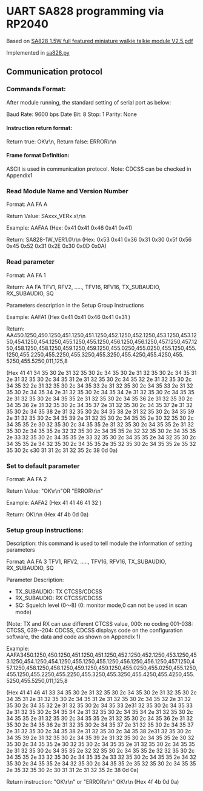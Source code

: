 # UART SA828 programming via RP2040

Based on [SA828 1.5W full featured miniature walkie talkie module V2.5.pdf](https://www.nicerf.com/walkie-talkie-module/walkie-talkie-module-sa828.html)

Implemented in [sa828.py](../src/sa828.py)

## Communication protocol

### Commands Format:

After module running, the standard setting of serial port as below:

Baud Rate: 9600 bps Date Bit: 8 Stop: 1 Parity: None

#### Instruction return format:

Return true: OK\r\n, Return false: ERROR\r\n

#### Frame format Definition:

ASCII is used in communication protocol.
Note: CDCSS can be checked in Appendix1

### Read Module Name and Version Number

Format: AA FA A

Return Value: SAxxx_VERx.x\r\n

Example: AAFAA (Hex: 0x41 0x41 0x46 0x41 0x41)

Return: SA828-1W_VER1.0\r\n (Hex: 0x53 0x41 0x36 0x31 0x30 0x5f 0x56 0x45 0x52 0x31 0x2E 0x30 0x0D 0x0A)

### Read parameter

Format: AA FA 1

Return: AA FA TFV1, RFV2, ....., TFV16, RFV16, TX_SUBAUDIO, RX_SUBAUDIO, SQ

Parameters description in the Setup Group Instructions

Example: AAFA1 (Hex 0x41 0x41 0x46 0x41 0x31 )

Return: AA450.1250,450.1250,451.1250,451.1250,452.1250,452.1250,453.1250,453.1250,454.1250,454.1250,455.1250,455.1250,456.1250,456.1250,457.1250,457.1250,458.1250,458.1250,459.1250,459.1250,455.0250,455.0250,455.1250,455.1250,455.2250,455.2250,455.3250,455.3250,455.4250,455.4250,455. 5250,455.5250,011,125,8 

(Hex 41 41 34 35 30 2e 31 32 35 30 2c 34 35 30 2e 31 32 35 30 2c 34 35 31 2e 31 32 35 30 2c 34 35 31 2e 31 32 35 30 2c 34 35 32 2e 31 32 35 30 2c 34 35 32 2e 31 32 35 30 2c 34 35 33 2e 31 32 35 30 2c 34 35 33 2e 31 32 35 30 2c 34 35 34 2e 31 32 35 30 2c 34 35 34 2e 31 32 35 30 2c 34 35 35 2e 31 32 35 30 2c 34 35 35 2e 31 32 35 30 2c 34 35 36 2e 31 32 35 30 2c 34 35 36 2e 31 32 35 30 2c 34 35 37 2e 31 32 35 30 2c 34 35 37 2e 31 32 35 30 2c 34 35 38 2e 31 32 35 30 2c 34 35 38 2e 31 32 35 30 2c 34 35 39 2e 31 32 35 30 2c 34 35 39 2e 31 32 35 30 2c 34 35 35 2e 30 32 35 30 2c 34 35 35 2e 30 32 35 30 2c 34 35 35 2e 31 32 35 30 2c 34 35 35 2e 31 32 35 30 2c 34 35 35 2e 32 32 35 30 2c 34 35 35 2e 32 32 35 30 2c 34 35 35 2e 33 32 35 30 2c 34 35 35 2e 33 32 35 30 2c 34 35 35 2e 34 32 35 30 2c 34 35 35 2e 34 32 35 30 2c 34 35 35 2e 35 32 35 30 2c 34 35 35 2e 35 32 35 30 2c s30 31 31 2c 31 32 35 2c 38 0d 0a)

### Set to default parameter

Format: AA FA 2

Return Value: "OK\r\n"OR "ERROR\r\n" 

Example: AAFA2 (Hex 41 41 46 41 32 )

Return: OK\r\n (Hex 4f 4b 0d 0a)

### Setup group instructions:

Description: this command is used to tell module the information of setting parameters

Format: AA FA 3 TFV1, RFV2, ....., TFV16, RFV16, TX_SUBAUDIO, RX_SUBAUDIO, SQ

Parameter Description: 

- TX_SUBAUDIO: TX CTCSS/CDCSS
- RX_SUBAUDIO: RX CTCSS/CDCSS
- SQ: Squelch level (0～8) (0: monitor mode,0 can not be used in scan mode)

(Note: TX and RX can use different CTCSS value, 000: no coding 001-038: CTCSS, 039--204: CDCSS, CDCSS displays code on the configuration software, the data and code as shown on Appendix 1)

Example: AAFA3450.1250,450.1250,451.1250,451.1250,452.1250,452.1250,453.1250,453.1250,454.1250,454.1250,455.1250,455.1250,456.1250,456.1250,457.1250,457.1250,458.1250,458.1250,459.1250,459.1250,455.0250,455.0250,455.1250,455.1250,455.2250,455.2250,455.3250,455.3250,455.4250,455.4250,455. 5250,455.5250,011,125,8

(Hex 41 41 46 41 33 34 35 30 2e 31 32 35 30 2c 34 35 30 2e 31 32 35 30 2c 34 35 31 2e 31 32 35 30 2c 34 35 31 2e 31 32 35 30 2c 34 35 32 2e 31 32 35 30 2c 34 35 32 2e 31 32 35 30 2c 34 35 33 2e31 32 35 30 2c 34 35 33 2e 31 32 35 30 2c 34 35 34 2e 31 32 35 30 2c 34 35 34 2e 31 32 35 30 2c 34 35 35 2e 31 32 35 30 2c 34 35 35 2e 31 32 35 30 2c 34 35 36 2e 31 32 35 30 2c 34 35 36 2e 31 32 35 30 2c 34 35 37 2e 31 32 35 30 2c 34 35 37 2e 31 32 35 30 2c 34 35 38 2e 31 32 35 30 2c 34 35 38 2e31 32 35 30 2c 34 35 39 2e 31 32 35 30 2c 34 35 39 2e 31 32 35 30 2c 34 35 35 2e 30 32 35 30 2c 34 35 35 2e 30 32 35 30 2c 34 35 35 2e 31 32 35 30 2c 34 35 35 2e 31 32 35 30 2c 34 35 35 2e 32 32 35 30 2c 34 35 35 2e 32 32 35 30 2c 34 35 35 2e 33 32 35 30 2c 34 35 35 2e 33 32 35 30 2c 34 35 35 2e 34 32 35 30 2c 34 35 35 2e 34 32 35 30 2c 34 35 35 2e 35 32 35 30 2c 34 35 35 2e 35 32 35 30 2c 30 31 31 2c 31 32 35 2c 38 0d 0a)

Return instruction: "OK\r\n" or "ERROR\r\n" OK\r\n (Hex 4f 4b 0d 0a)